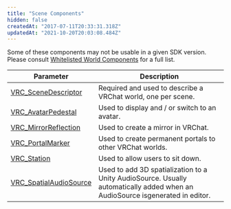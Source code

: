 ```yaml
---
title: "Scene Components"
hidden: false
createdAt: "2017-07-11T20:33:31.318Z"
updatedAt: "2021-10-20T20:03:08.484Z"
---
```


Some of these components may not be usable in a given SDK version. Please consult [Whitelisted World Components](/worlds/whitelisted-world-components) for a full list. 

| Parameter | Description |
| --- | --- |
| [VRC_SceneDescriptor](/worlds/components/vrc_scenedescriptor) | Required and used to describe a VRChat world, one per scene. |
| [VRC_AvatarPedestal](/worlds/components/vrc_avatarpedestal) | Used to display and / or switch to an avatar. |
| [VRC_MirrorReflection](/worlds/components/vrc_mirrorreflection) | Used to create a mirror in VRChat. |
| [VRC_PortalMarker](/worlds/components/vrc_portalmarker) | Used to create permanent portals to other VRChat worlds. |
| [VRC_Station](/worlds/components/vrc_station) | Used to allow users to sit down. |
| [VRC_SpatialAudioSource](/worlds/components/vrc_spatialaudiosource) | Used to add 3D spatialization to a Unity AudioSource. Usually automatically added when an AudioSource isgenerated in editor. |
